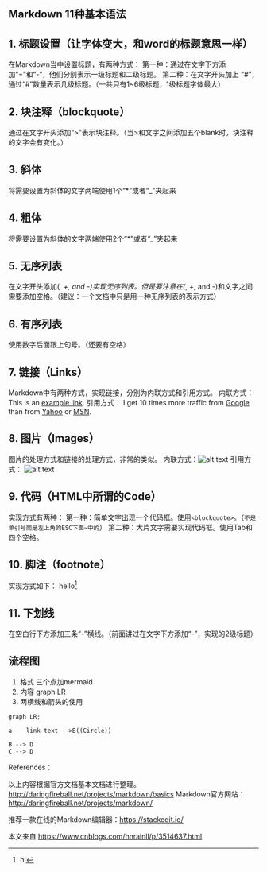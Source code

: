 Markdown 11种基本语法
---



## 1. 标题设置（让字体变大，和word的标题意思一样）


在Markdown当中设置标题，有两种方式：
第一种：通过在文字下方添加“=”和“-”，他们分别表示一级标题和二级标题。
第二种：在文字开头加上 “#”，通过“#”数量表示几级标题。（一共只有1~6级标题，1级标题字体最大）

## 2. 块注释（blockquote）
通过在文字开头添加“>”表示块注释。（当>和文字之间添加五个blank时，块注释的文字会有变化。）

## 3. 斜体
将需要设置为斜体的文字两端使用1个“*”或者“_”夹起来

## 4. 粗体
将需要设置为斜体的文字两端使用2个“*”或者“_”夹起来

## 5. 无序列表
在文字开头添加(*, +, and -)实现无序列表。但是要注意在(*, +, and -)和文字之间需要添加空格。（建议：一个文档中只是用一种无序列表的表示方式）

## 6. 有序列表
使用数字后面跟上句号。（还要有空格）

## 7. 链接（Links）
Markdown中有两种方式，实现链接，分别为内联方式和引用方式。
内联方式：This is an [example link](http://example.com/).
引用方式：
I get 10 times more traffic from [Google][1] than from [Yahoo][2] or [MSN][3].  

[1]: http://google.com/        "Google" 
[2]: http://search.yahoo.com/  "Yahoo Search" 
[3]: http://search.msn.com/    "MSN Search"
 

## 8. 图片（Images）
图片的处理方式和链接的处理方式，非常的类似。
内联方式：![alt text](/path/to/img.jpg "Title")
引用方式：
![alt text][id] 

[id]: /path/to/img.jpg "Title"

## 9. 代码（HTML中所谓的Code）
实现方式有两种：
第一种：简单文字出现一个代码框。使用`<blockquote>`。（`不是单引号而是左上角的ESC下面~中的`）
第二种：大片文字需要实现代码框。使用Tab和四个空格。

## 10. 脚注（footnote）
实现方式如下：
hello[^hello]


[^hello]: hi

## 11. 下划线
在空白行下方添加三条“-”横线。（前面讲过在文字下方添加“-”，实现的2级标题）

## 流程图
1. 格式 三个点加mermaid
2. 内容 graph LR
3. 两横线和箭头的使用

```mermaid
graph LR;

a -- link text -->B((Circle))

B --> D
C --> D
```
 

 

References： 

以上内容根据官方文档基本文档进行整理。http://daringfireball.net/projects/markdown/basics
Markdown官方网站：http://daringfireball.net/projects/markdown/ 

推荐一款在线的Markdown编辑器：https://stackedit.io/ 


本文来自 https://www.cnblogs.com/hnrainll/p/3514637.html

